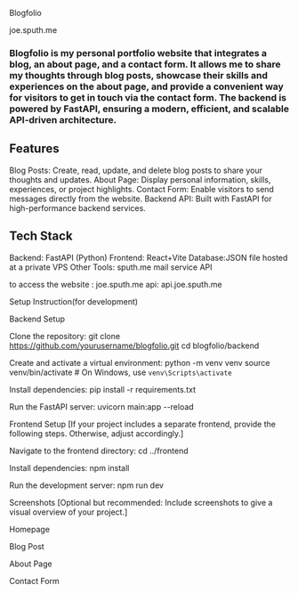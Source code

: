 Blogfolio

joe.sputh.me

### Blogfolio is my personal portfolio website that integrates a blog, an about page, and a contact form. It allows me to share my thoughts through blog posts, showcase their skills and experiences on the about page, and provide a convenient way for visitors to get in touch via the contact form. The backend is powered by FastAPI, ensuring a modern, efficient, and scalable API-driven architecture.

## Features

Blog Posts: Create, read, update, and delete blog posts to share your thoughts and updates.
About Page: Display personal information, skills, experiences, or project highlights.
Contact Form: Enable visitors to send messages directly from the website.
Backend API: Built with FastAPI for high-performance backend services.

## Tech Stack

Backend: FastAPI (Python)
Frontend: React+Vite
Database:JSON file hosted at a private VPS
Other Tools: sputh.me mail service API


to access the website : joe.sputh.me
api: api.joe.sputh.me

Setup Instruction(for development)

Backend Setup

Clone the repository:
git clone https://github.com/yourusername/blogfolio.git
cd blogfolio/backend


Create and activate a virtual environment:
python -m venv venv
source venv/bin/activate  # On Windows, use `venv\Scripts\activate`


Install dependencies:
pip install -r requirements.txt


Run the FastAPI server:
uvicorn main:app --reload



Frontend Setup
[If your project includes a separate frontend, provide the following steps. Otherwise, adjust accordingly.]

Navigate to the frontend directory:
cd ../frontend


Install dependencies:
npm install 


Run the development server:
npm run dev 


Screenshots
[Optional but recommended: Include screenshots to give a visual overview of your project.]

Homepage

Blog Post

About Page

Contact Form


